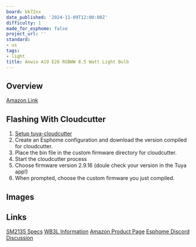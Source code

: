 ```yaml
---
board: bk72xx
date_published: '2024-11-09T12:00:00Z'
difficulty: 1
made_for_esphome: false
project_url: ''
standard:
- us
tags:
- light
title: Anwio A19 E26 RGBWW 8.5 Watt Light Bulb
---
```


## Overview

[Amazon Link](https://amzn.to/4fkdXmP)

## Flashing With Cloudcutter

1. [Setup tuya-cloudcutter](https://github.com/tuya-cloudcutter/tuya-cloudcutter)
1. Create an Esphome configuration and download the version compiled for cloudcutter.
1. Place the bin file in the custom firmware directory for cloudcutter.
1. Start the cloudcutter process
1. Choose firmware version 2.9.16 (doule check your version in the Tuya app!)
1. When prompted, choose the custom firmware you just compiled.

## Images

## Links

[SM2135 Specs](https://www.mikrocontroller.net/attachment/430042/SM2135E_zh-CN_en-US_translated.pdf)
[WB3L Information](https://docs.libretiny.eu/boards/wb3l/)
[Amazon Product Page](https://amzn.to/4fkdXmP)
[Esphome Discord Discussion](https://discord.com/channels/429907082951524364/1298333872710225952/1298333874082021476)